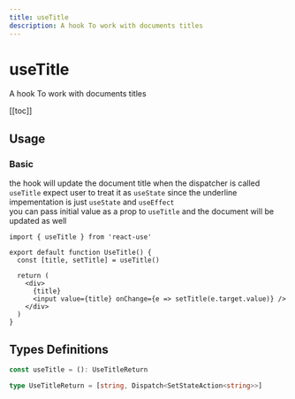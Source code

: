 ```yaml
---
title: useTitle
description: A hook To work with documents titles
---
```


# useTitle

A hook To work with documents titles

[[toc]]

## Usage

### Basic

the hook will update the document title when the dispatcher is called
<br />
`useTitle` expect user to treat it as `useState` since the underline impementation is just `useState` and `useEffect`
<br />
you can pass initial value as a prop to `useTitle` and the document will be updated as well

```tsx
import { useTitle } from 'react-use'

export default function UseTitle() {
  const [title, setTitle] = useTitle()

  return (
    <div>
      {title}
      <input value={title} onChange={e => setTitle(e.target.value)} />
    </div>
  )
}
```

<div>
<div ref="demo"></div>
</div>

## Types Definitions

```ts
const useTitle = (): UseTitleReturn

type UseTitleReturn = [string, Dispatch<SetStateAction<string>>]
```

<script setup>
import { createElement } from 'react'
import { createRoot } from 'react-dom/client'
import { ref, onMounted } from 'vue'
import UseTitle from './use-title.tsx'

const demo = ref()

onMounted(() => {
  const root = createRoot(demo.value)
  root.render(createElement(UseTitle, {}, null))
})

</script>
